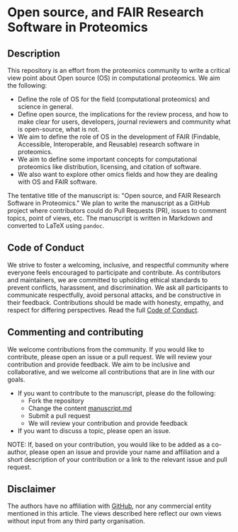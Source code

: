 # Open source, and FAIR Research Software in Proteomics

## Description 

This repository is an effort from the proteomics community to write a critical view point about Open source (OS) in computational proteomics. We aim the following: 
 - Define the role of OS for the field (computational proteomics) and science in general. 
 - Define open source, the implications for the review process, and how to make clear for users, developers, journal reviewers and community what is open-source, what is not. 
 - We aim to define the role of OS in the development of FAIR (Findable, Accessible, Interoperable, and Reusable) research software in proteomics.
 - We aim to define some important concepts for computational proteomics like distribution, licensing, and citation of software.
 - We also want to explore other omics fields and how they are dealing with OS and FAIR software.

The tentative title of the manuscript is: "Open source, and FAIR Research Software in Proteomics." We plan to write the manuscript as a GitHub project where contributors could do Pull Requests (PR), issues to comment topics, point of views, etc. The manuscript is written in Markdown and converted to LaTeX using `pandoc`.

## Code of Conduct

We strive to foster a welcoming, inclusive, and respectful community where everyone feels encouraged to participate and contribute. As contributors and maintainers, we are committed to upholding ethical standards to prevent conflicts, harassment, and discrimination. We ask all participants to communicate respectfully, avoid personal attacks, and be constructive in their feedback. Contributions should be made with honesty, empathy, and respect for differing perspectives. Read the full [Code of Conduct](code_of_conduct.md).

## Commenting and contributing 

We welcome contributions from the community. If you would like to
contribute, please open an issue or a pull request. We will review your
contribution and provide feedback. We aim to be inclusive and
collaborative, and we welcome all contributions that are in line with
our goals.

- If you want to contribute to the manuscript, please do the following: 
  - Fork the repository
  - Change the content [manuscript.md](manuscript.md)
  - Submit a pull request
  - We will review your contribution and provide feedback
- If you want to discuss a topic, please open an issue. 

NOTE: If, based on your contribution, you would like to be added as a
co-author, please open an issue and provide your name and affiliation
and a short description of your contribution or a link to the relevant
issue and pull request.

## Disclaimer

The authors have no affiliation with [GitHub](https://github.com/),
nor any commercial entity mentioned in this article. The views
described here reflect our own views without input from any third party
organisation.


